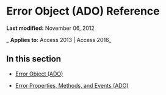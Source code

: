 
# Error Object (ADO) Reference

 **Last modified:** November 06, 2012

 _ **Applies to:** Access 2013 | Access 2016_

## In this section


- [Error Object (ADO)](97e478bf-8b25-03a8-9358-abba5069cba3.md)
    
- [Error Properties, Methods, and Events (ADO)](8a1180b3-e8bf-c13d-a295-9caad7dad259.md)
    
